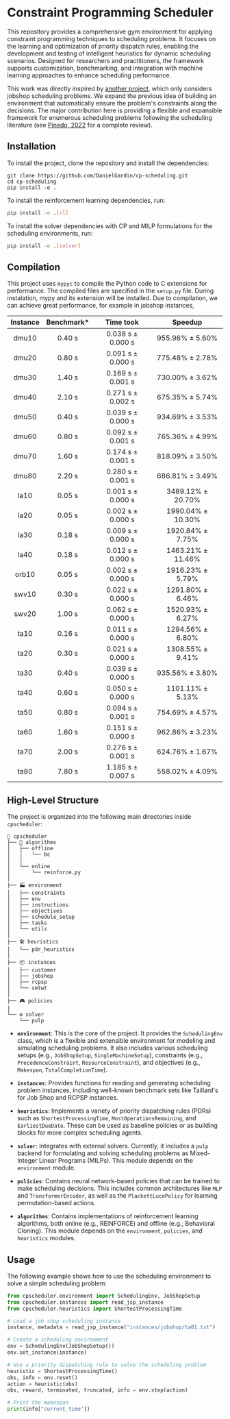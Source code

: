 # Constraint Programming Scheduler

This repository provides a comprehensive gym environment for applying constraint programming techniques to scheduling problems.
It focuses on the learning and optimization of priority dispatch rules, enabling the development and testing of intelligent heuristics for dynamic scheduling scenarios.
Designed for researchers and practitioners, the framework supports customization, benchmarking, and integration with machine learning approaches to enhance scheduling performance.

This work was directly inspired by [another project](https://github.com/ingambe/JobShopCPEnv), which only considers jobshop scheduling problems.
We expand the previous idea of building an environment that automatically ensure the problem's constraints along the decisions.
The major contribution here is providing a flexible and expansible framework for enumerous scheduling problems following the scheduling literature (see [Pinedo, 2022](https://link.springer.com/book/10.1007/978-3-031-05921-6) for a complete review).


## Installation

To install the project, clone the repository and install the dependencies:

```bash'
git clone https://github.com/DanielGardin/cp-scheduling.git
cd cp-scheduling
pip install -e .
```

To install the reinforcement learning dependencies, run:

```bash
pip install -e .[rl]
```

To install the solver dependencies with CP and MILP formulations for the scheduling environments, run:

```bash
pip install -e .[solver]
```

## Compilation

This project uses `mypyc` to compile the Python code to C extensions for performance. The compiled files are specified in the `setup.py` file. During instalation, mypy and its extension will be installed.
Due to compilation, we can achieve great performance, for example in jobshop instances,

| Instance | Benchmark* |     Time took     |      Speedup      |
| :------: | :-------: | :---------------: | :---------------: |
|  dmu10   |   0.40 s  | 0.038 s ± 0.000 s |  955.96% ± 5.60%  |
|  dmu20   |   0.80 s  | 0.091 s ± 0.000 s |  775.48% ± 2.78%  |
|  dmu30   |   1.40 s  | 0.169 s ± 0.001 s |  730.00% ± 3.62%  |
|  dmu40   |   2.10 s  | 0.271 s ± 0.002 s |  675.35% ± 5.74%  |
|  dmu50   |   0.40 s  | 0.039 s ± 0.000 s |  934.69% ± 3.53%  |
|  dmu60   |   0.80 s  | 0.092 s ± 0.001 s |  765.36% ± 4.99%  |
|  dmu70   |   1.60 s  | 0.174 s ± 0.001 s |  818.09% ± 3.50%  |
|  dmu80   |   2.20 s  | 0.280 s ± 0.001 s |  686.81% ± 3.49%  |
|   la10   |   0.05 s  | 0.001 s ± 0.000 s | 3489.12% ± 20.70% |
|   la20   |   0.05 s  | 0.002 s ± 0.000 s | 1990.04% ± 10.30% |
|   la30   |   0.18 s  | 0.009 s ± 0.000 s |  1920.84% ± 7.75% |
|   la40   |   0.18 s  | 0.012 s ± 0.000 s | 1463.21% ± 11.46% |
|  orb10   |   0.05 s  | 0.002 s ± 0.000 s |  1916.23% ± 5.79% |
|  swv10   |   0.30 s  | 0.022 s ± 0.000 s |  1291.80% ± 6.46% |
|  swv20   |   1.00 s  | 0.062 s ± 0.000 s |  1520.93% ± 6.27% |
|   ta10   |   0.16 s  | 0.011 s ± 0.000 s |  1294.56% ± 6.80% |
|   ta20   |   0.30 s  | 0.021 s ± 0.000 s |  1308.55% ± 9.41% |
|   ta30   |   0.40 s  | 0.039 s ± 0.000 s |  935.56% ± 3.80%  |
|   ta40   |   0.60 s  | 0.050 s ± 0.000 s |  1101.11% ± 5.13% |
|   ta50   |   0.80 s  | 0.094 s ± 0.001 s |  754.69% ± 4.57%  |
|   ta60   |   1.60 s  | 0.151 s ± 0.000 s |  962.86% ± 3.23%  |
|   ta70   |   2.00 s  | 0.276 s ± 0.001 s |  624.76% ± 1.67%  |
|   ta80   |   7.80 s  | 1.185 s ± 0.007 s |  558.02% ± 4.09%  |

## High-Level Structure

The project is organized into the following main directories inside `cpscheduler`:

```
🧩 cpscheduler
├── 🧠 algorithms
│   ├── offline
│   │   └── bc
│   │
│   └── online
│       └── reinforce.py
│
├── 🏭 environment
│   ├── constraints
│   ├── env
│   ├── instructions
│   ├── objectives
│   ├── schedule_setup
│   ├── tasks
│   └── utils
│
├── 🛠️ heuristics
│   └── pdr_heuristics
│
├── 📦 instances
│   ├── customer
│   ├── jobshop
│   ├── rcpsp
│   └── smtwt
│
├── 🎮 policies
│
└── ⚙️ solver
    └── pulp
```

-   **`environment`**: This is the core of the project. It provides the `SchedulingEnv` class, which is a flexible and extensible environment for modeling and simulating scheduling problems. It also includes various scheduling setups (e.g., `JobShopSetup`, `SingleMachineSetup`), constraints (e.g., `PrecedenceConstraint`, `ResourceConstraint`), and objectives (e.g., `Makespan`, `TotalCompletionTime`).

-   **`instances`**: Provides functions for reading and generating scheduling problem instances, including well-known benchmark sets like Taillard's for Job Shop and RCPSP instances.
-   **`heuristics`**: Implements a variety of priority dispatching rules (PDRs) such as `ShortestProcessingTime`, `MostOperationsRemaining`, and `EarliestDueDate`. These can be used as baseline policies or as building blocks for more complex scheduling agents.
-   **`solver`**: Integrates with external solvers. Currently, it includes a `pulp` backend for formulating and solving scheduling problems as Mixed-Integer Linear Programs (MILPs). This module depends on the `environment` module.
-   **`policies`**: Contains neural network-based policies that can be trained to make scheduling decisions. This includes common architectures like `MLP` and `TransformerEncoder`, as well as the `PlackettLucePolicy` for learning permutation-based actions.
-   **`algorithms`**: Contains implementations of reinforcement learning algorithms, both online (e.g., REINFORCE) and offline (e.g., Behavioral Cloning). This module depends on the `environment`, `policies`, and `heuristics` modules.

## Usage

The following example shows how to use the scheduling environment to solve a simple scheduling problem:

```python
from cpscheduler.environment import SchedulingEnv, JobShopSetup
from cpscheduler.instances import read_jsp_instance
from cpscheduler.heuristics import ShortestProcessingTime

# Load a job shop scheduling instance
instance, metadata = read_jsp_instance("instances/jobshop/ta01.txt")

# Create a scheduling environment
env = SchedulingEnv(JobShopSetup())
env.set_instance(instance)

# Use a priority dispatching rule to solve the scheduling problem
heuristic = ShortestProcessingTime()
obs, info = env.reset()
action = heuristic(obs)
obs, reward, terminated, truncated, info = env.step(action)

# Print the makespan
print(info["current_time"])
```
